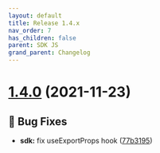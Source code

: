 ```yaml
---
layout: default
title: Release 1.4.x
nav_order: 7
has_children: false
parent: SDK JS
grand_parent: Changelog
---
```


# [1.4.0](https://github.com/lumapps/lumapps-sdk-js/compare/v1.3.0...v1.4.0) (2021-11-23)

## 🐛 Bug Fixes

- **sdk:** fix useExportProps hook ([77b3195](https://github.com/lumapps/lumapps-sdk-js/commit/77b31959d07b28acb0a36c622a058c6a985788d0))
